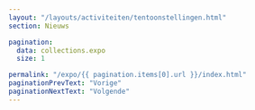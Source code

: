 ```yaml
---
layout: "/layouts/activiteiten/tentoonstellingen.html"
section: Nieuws

pagination:
  data: collections.expo
  size: 1

permalink: "/expo/{{ pagination.items[0].url }}/index.html"
paginationPrevText: "Vorige"
paginationNextText: "Volgende"
---
```

